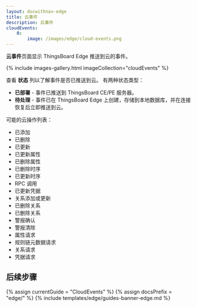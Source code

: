 ```yaml
---
layout: docwithnav-edge
title: 云事件
description: 云事件
cloudEvents:
    0:
        image: /images/edge/cloud-events.png
---
```


**云事件**页面显示 ThingsBoard Edge 推送到云的事件。

{% include images-gallery.html imageCollection="cloudEvents" %}

查看 **状态** 列以了解事件是否已推送到云。
有两种状态类型：
* **已部署** - 事件已推送到 ThingsBoard CE/PE 服务器。
* **待处理** - 事件已在 ThingsBoard Edge 上创建，存储到本地数据库，并在连接恢复后立即推送到云。

可能的云操作列表：
* 已添加
* 已删除
* 已更新
* 已更新属性
* 已删除属性
* 已删除时序
* 已更新时序
* RPC 调用
* 已更新凭据
* 关系添加或更新
* 已删除关系
* 已删除关系
* 警报确认
* 警报清除
* 属性请求
* 规则链元数据请求
* 关系请求
* 凭据请求

## 后续步骤

{% assign currentGuide = "CloudEvents" %}
{% assign docsPrefix = "edge/" %}
{% include templates/edge/guides-banner-edge.md %}